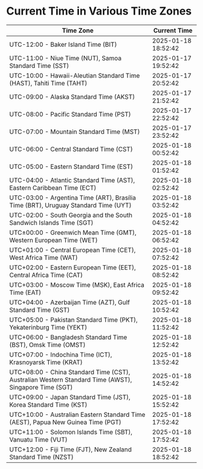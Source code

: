 # Current Time in Various Time Zones

| Time Zone | Current Time |
|-----------|--------------|
| UTC-12:00 - Baker Island Time (BIT) | 2025-01-18 18:52:42 |
| UTC-11:00 - Niue Time (NUT), Samoa Standard Time (SST) | 2025-01-17 19:52:42 |
| UTC-10:00 - Hawaii-Aleutian Standard Time (HAST), Tahiti Time (TAHT) | 2025-01-17 20:52:42 |
| UTC-09:00 - Alaska Standard Time (AKST) | 2025-01-17 21:52:42 |
| UTC-08:00 - Pacific Standard Time (PST) | 2025-01-17 22:52:42 |
| UTC-07:00 - Mountain Standard Time (MST) | 2025-01-17 23:52:42 |
| UTC-06:00 - Central Standard Time (CST) | 2025-01-18 00:52:42 |
| UTC-05:00 - Eastern Standard Time (EST) | 2025-01-18 01:52:42 |
| UTC-04:00 - Atlantic Standard Time (AST), Eastern Caribbean Time (ECT) | 2025-01-18 02:52:42 |
| UTC-03:00 - Argentina Time (ART), Brasília Time (BRT), Uruguay Standard Time (UYT) | 2025-01-18 03:52:42 |
| UTC-02:00 - South Georgia and the South Sandwich Islands Time (SGT) | 2025-01-18 04:52:42 |
| UTC±00:00 - Greenwich Mean Time (GMT), Western European Time (WET) | 2025-01-18 06:52:42 |
| UTC+01:00 - Central European Time (CET), West Africa Time (WAT) | 2025-01-18 07:52:42 |
| UTC+02:00 - Eastern European Time (EET), Central Africa Time (CAT) | 2025-01-18 08:52:42 |
| UTC+03:00 - Moscow Time (MSK), East Africa Time (EAT) | 2025-01-18 09:52:42 |
| UTC+04:00 - Azerbaijan Time (AZT), Gulf Standard Time (GST) | 2025-01-18 10:52:42 |
| UTC+05:00 - Pakistan Standard Time (PKT), Yekaterinburg Time (YEKT) | 2025-01-18 11:52:42 |
| UTC+06:00 - Bangladesh Standard Time (BST), Omsk Time (OMST) | 2025-01-18 12:52:42 |
| UTC+07:00 - Indochina Time (ICT), Krasnoyarsk Time (KRAT) | 2025-01-18 13:52:42 |
| UTC+08:00 - China Standard Time (CST), Australian Western Standard Time (AWST), Singapore Time (SGT) | 2025-01-18 14:52:42 |
| UTC+09:00 - Japan Standard Time (JST), Korea Standard Time (KST) | 2025-01-18 15:52:42 |
| UTC+10:00 - Australian Eastern Standard Time (AEST), Papua New Guinea Time (PGT) | 2025-01-18 17:52:42 |
| UTC+11:00 - Solomon Islands Time (SBT), Vanuatu Time (VUT) | 2025-01-18 17:52:42 |
| UTC+12:00 - Fiji Time (FJT), New Zealand Standard Time (NZST) | 2025-01-18 18:52:42 |
